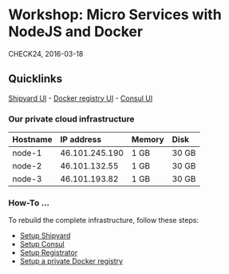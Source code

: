 # Workshop: Micro Services with NodeJS and Docker

CHECK24, 2016-03-18

## Quicklinks

[Shipyard UI](http://46.101.245.190:8080/) - [Docker registry UI](http://46.101.132.55:8060/) - [Consul UI](http://46.101.245.190:8500/ui/)

### Our private cloud infrastructure

|Hostname   |IP address       |Memory   |Disk   |
|:----------|:----------------|:--------|:------|
|node-1     |46.101.245.190   |1 GB     |30 GB  |
|node-2     |46.101.132.55    |1 GB     |30 GB  |
|node-3     |46.101.193.82    |1 GB     |30 GB  |

### How-To ...

To rebuild the complete infrastructure, follow these steps:

* [Setup Shipyard](how-to-setup-shipyard.md)
* [Setup Consul](how-to-setup-consul.md)
* [Setup Registrator](how-to-setup-registrator.md)
* [Setup a private Docker registry](how-to-setup-a-private-docker-registry.md)
